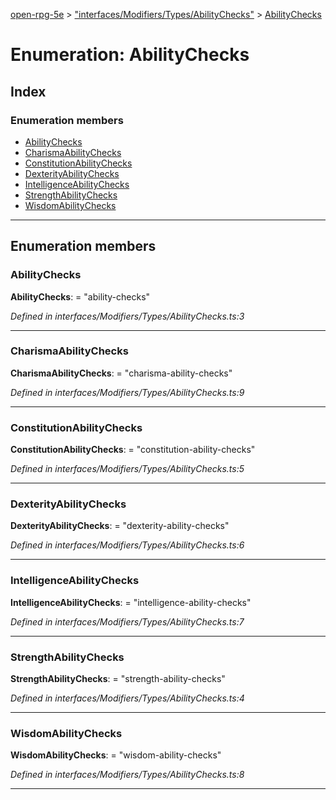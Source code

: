 [open-rpg-5e](../README.md) > ["interfaces/Modifiers/Types/AbilityChecks"](../modules/_interfaces_modifiers_types_abilitychecks_.md) > [AbilityChecks](../enums/_interfaces_modifiers_types_abilitychecks_.abilitychecks.md)

# Enumeration: AbilityChecks

## Index

### Enumeration members

* [AbilityChecks](_interfaces_modifiers_types_abilitychecks_.abilitychecks.md#abilitychecks)
* [CharismaAbilityChecks](_interfaces_modifiers_types_abilitychecks_.abilitychecks.md#charismaabilitychecks)
* [ConstitutionAbilityChecks](_interfaces_modifiers_types_abilitychecks_.abilitychecks.md#constitutionabilitychecks)
* [DexterityAbilityChecks](_interfaces_modifiers_types_abilitychecks_.abilitychecks.md#dexterityabilitychecks)
* [IntelligenceAbilityChecks](_interfaces_modifiers_types_abilitychecks_.abilitychecks.md#intelligenceabilitychecks)
* [StrengthAbilityChecks](_interfaces_modifiers_types_abilitychecks_.abilitychecks.md#strengthabilitychecks)
* [WisdomAbilityChecks](_interfaces_modifiers_types_abilitychecks_.abilitychecks.md#wisdomabilitychecks)

---

## Enumeration members

<a id="abilitychecks"></a>

###  AbilityChecks

**AbilityChecks**:  = "ability-checks"

*Defined in interfaces/Modifiers/Types/AbilityChecks.ts:3*

___
<a id="charismaabilitychecks"></a>

###  CharismaAbilityChecks

**CharismaAbilityChecks**:  = "charisma-ability-checks"

*Defined in interfaces/Modifiers/Types/AbilityChecks.ts:9*

___
<a id="constitutionabilitychecks"></a>

###  ConstitutionAbilityChecks

**ConstitutionAbilityChecks**:  = "constitution-ability-checks"

*Defined in interfaces/Modifiers/Types/AbilityChecks.ts:5*

___
<a id="dexterityabilitychecks"></a>

###  DexterityAbilityChecks

**DexterityAbilityChecks**:  = "dexterity-ability-checks"

*Defined in interfaces/Modifiers/Types/AbilityChecks.ts:6*

___
<a id="intelligenceabilitychecks"></a>

###  IntelligenceAbilityChecks

**IntelligenceAbilityChecks**:  = "intelligence-ability-checks"

*Defined in interfaces/Modifiers/Types/AbilityChecks.ts:7*

___
<a id="strengthabilitychecks"></a>

###  StrengthAbilityChecks

**StrengthAbilityChecks**:  = "strength-ability-checks"

*Defined in interfaces/Modifiers/Types/AbilityChecks.ts:4*

___
<a id="wisdomabilitychecks"></a>

###  WisdomAbilityChecks

**WisdomAbilityChecks**:  = "wisdom-ability-checks"

*Defined in interfaces/Modifiers/Types/AbilityChecks.ts:8*

___

